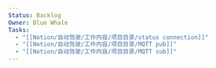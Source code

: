```yaml
---
Status: Backlog
Owner: Blue Whale
Tasks:
  - "[[Notion/自动驾驶/工作内容/项目目录/status connection]]"
  - "[[Notion/自动驾驶/工作内容/项目目录/MQTT pub]]"
  - "[[Notion/自动驾驶/工作内容/项目目录/MQTT sub]]"
---
```

